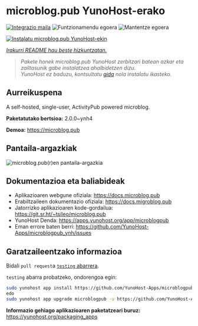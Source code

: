 <!--
Ohart ongi: README hau automatikoki sortu da <https://github.com/YunoHost/apps/tree/master/tools/readme_generator>ri esker
EZ editatu eskuz.
-->

# microblog.pub YunoHost-erako

[![Integrazio maila](https://apps.yunohost.org/badge/integration/microblogpub)](https://ci-apps.yunohost.org/ci/apps/microblogpub/)
![Funtzionamendu egoera](https://apps.yunohost.org/badge/state/microblogpub)
![Mantentze egoera](https://apps.yunohost.org/badge/maintained/microblogpub)

[![Instalatu microblog.pub YunoHost-ekin](https://install-app.yunohost.org/install-with-yunohost.svg)](https://install-app.yunohost.org/?app=microblogpub)

*[Irakurri README hau beste hizkuntzatan.](./ALL_README.md)*

> *Pakete honek microblog.pub YunoHost zerbitzari batean azkar eta zailtasunik gabe instalatzea ahalbidetzen dizu.*  
> *YunoHost ez baduzu, kontsultatu [gida](https://yunohost.org/install) nola instalatu ikasteko.*

## Aurreikuspena

A self-hosted, single-user, ActivityPub powered microblog.


**Paketatutako bertsioa:** 2.0.0~ynh4

**Demoa:** <https://microblog.pub>

## Pantaila-argazkiak

![microblog.pub(r)en pantaila-argazkia](./doc/screenshots/microblogpub_demo.png)

## Dokumentazioa eta baliabideak

- Aplikazioaren webgune ofiziala: <https://docs.microblog.pub>
- Erabiltzaileen dokumentazio ofiziala: <https://docs.migroblog.pub>
- Jatorrizko aplikazioaren kode-gordailua: <https://git.sr.ht/~tsileo/microblog.pub>
- YunoHost Denda: <https://apps.yunohost.org/app/microblogpub>
- Eman errore baten berri: <https://github.com/YunoHost-Apps/microblogpub_ynh/issues>

## Garatzaileentzako informazioa

Bidali `pull request`a [`testing` abarrera](https://github.com/YunoHost-Apps/microblogpub_ynh/tree/testing).

`testing` abarra probatzeko, ondorengoa egin:

```bash
sudo yunohost app install https://github.com/YunoHost-Apps/microblogpub_ynh/tree/testing --debug
edo
sudo yunohost app upgrade microblogpub -u https://github.com/YunoHost-Apps/microblogpub_ynh/tree/testing --debug
```

**Informazio gehiago aplikazioaren paketatzeari buruz:** <https://yunohost.org/packaging_apps>
